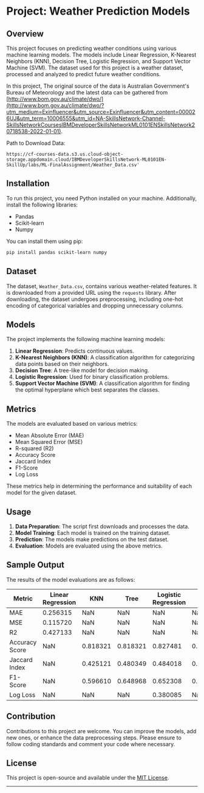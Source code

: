# Project: Weather Prediction Models

## Overview
This project focuses on predicting weather conditions using various machine learning models. The models include Linear Regression, K-Nearest Neighbors (KNN), Decision Tree, Logistic Regression, and Support Vector Machine (SVM). The dataset used for this project is a weather dataset, processed and analyzed to predict future weather conditions.

In this project, The original source of the data is Australian Government's Bureau of Meteorology and the latest data can be gathered from [http://www.bom.gov.au/climate/dwo/](http://www.bom.gov.au/climate/dwo/?utm_medium=Exinfluencer&utm_source=Exinfluencer&utm_content=000026UJ&utm_term=10006555&utm_id=NA-SkillsNetwork-Channel-SkillsNetworkCoursesIBMDeveloperSkillsNetworkML0101ENSkillsNetwork20718538-2022-01-01).

Path to Download Data:

```https://cf-courses-data.s3.us.cloud-object-storage.appdomain.cloud/IBMDeveloperSkillsNetwork-ML0101EN-SkillUp/labs/ML-FinalAssignment/Weather_Data.csv'```
## Installation
To run this project, you need Python installed on your machine. Additionally, install the following libraries:
- Pandas
- Scikit-learn
- Numpy

You can install them using pip:
```bash
pip install pandas scikit-learn numpy
```

## Dataset
The dataset, `Weather_Data.csv`, contains various weather-related features. It is downloaded from a provided URL using the `requests` library. After downloading, the dataset undergoes preprocessing, including one-hot encoding of categorical variables and dropping unnecessary columns.

## Models
The project implements the following machine learning models:
1. **Linear Regression**: Predicts continuous values.
2. **K-Nearest Neighbors (KNN)**: A classification algorithm for categorizing data points based on their neighbors.
3. **Decision Tree**: A tree-like model for decision making.
4. **Logistic Regression**: Used for binary classification problems.
5. **Support Vector Machine (SVM)**: A classification algorithm for finding the optimal hyperplane which best separates the classes.

## Metrics
The models are evaluated based on various metrics:
- Mean Absolute Error (MAE)
- Mean Squared Error (MSE)
- R-squared (R2)
- Accuracy Score
- Jaccard Index
- F1-Score
- Log Loss

These metrics help in determining the performance and suitability of each model for the given dataset.

## Usage
1. **Data Preparation**: The script first downloads and processes the data.
2. **Model Training**: Each model is trained on the training dataset.
3. **Prediction**: The models make predictions on the test dataset.
4. **Evaluation**: Models are evaluated using the above metrics.

## Sample Output
The results of the model evaluations are as follows:

| Metric          | Linear Regression | KNN     | Tree    | Logistic Regression | SVM     |
|-----------------|-------------------|---------|---------|---------------------|---------|
| MAE             | 0.256315          | NaN     | NaN     | NaN                 | NaN     |
| MSE             | 0.115720          | NaN     | NaN     | NaN                 | NaN     |
| R2              | 0.427133          | NaN     | NaN     | NaN                 | NaN     |
| Accuracy Score  | NaN               | 0.818321| 0.818321| 0.827481            | 0.722137|
| Jaccard Index   | NaN               | 0.425121| 0.480349| 0.484018            | 0.722137|
| F1-Score        | NaN               | 0.596610| 0.648968| 0.652308            | 0.605622|
| Log Loss        | NaN               | NaN     | NaN     | 0.380085            | NaN     |

## Contribution
Contributions to this project are welcome. You can improve the models, add new ones, or enhance the data preprocessing steps. Please ensure to follow coding standards and comment your code where necessary.

## License
This project is open-source and available under the [MIT License](LICENSE.txt).

---


